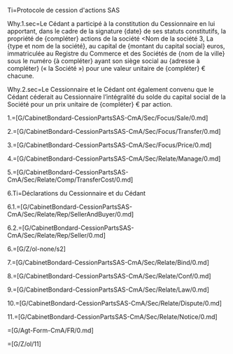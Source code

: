 Ti=Protocole de cession d'actions SAS


Why.1.sec=Le Cédant a participé à la constitution du Cessionnaire en lui apportant, dans le cadre de la signature {date} de ses statuts constitutifs, la propriété de {compléter} actions de la société <Nom de la société 3, La {type et nom de la société}, au capital de {montant du capital social} euros, immatriculée au Registre du Commerce et des Sociétés de {nom de la ville} sous le numéro {à compléter} ayant son siège social au {adresse à compléter} (« la Société ») pour une valeur unitaire de {compléter} € chacune.


Why.2.sec=Le Cessionnaire et le Cédant ont également convenu que le Cédant céderait au Cessionnaire l’intégralité du solde du capital social de la Société pour un prix unitaire de {compléter} € par action.

1.=[G/CabinetBondard-CessionPartsSAS-CmA/Sec/Focus/Sale/0.md]

2.=[G/CabinetBondard-CessionPartsSAS-CmA/Sec/Focus/Transfer/0.md]

3.=[G/CabinetBondard-CessionPartsSAS-CmA/Sec/Focus/Price/0.md]

4.=[G/CabinetBondard-CessionPartsSAS-CmA/Sec/Relate/Manage/0.md]


5.=[G/CabinetBondard-CessionPartsSAS-CmA/Sec/Relate/Comp/TransferCost/0.md]


6.Ti=Déclarations du Cessionnaire et du Cédant

6.1.=[G/CabinetBondard-CessionPartsSAS-CmA/Sec/Relate/Rep/SellerAndBuyer/0.md]

6.2.=[G/CabinetBondard-CessionPartsSAS-CmA/Sec/Relate/Rep/Seller/0.md]

6.=[G/Z/ol-none/s2]

7.=[G/CabinetBondard-CessionPartsSAS-CmA/Sec/Relate/Bind/0.md]

8.=[G/CabinetBondard-CessionPartsSAS-CmA/Sec/Relate/Conf/0.md]

9.=[G/CabinetBondard-CessionPartsSAS-CmA/Sec/Relate/Law/0.md]

10.=[G/CabinetBondard-CessionPartsSAS-CmA/Sec/Relate/Dispute/0.md]

11.=[G/CabinetBondard-CessionPartsSAS-CmA/Sec/Relate/Notice/0.md]

=[G/Agt-Form-CmA/FR/0.md]

=[G/Z/ol/11]